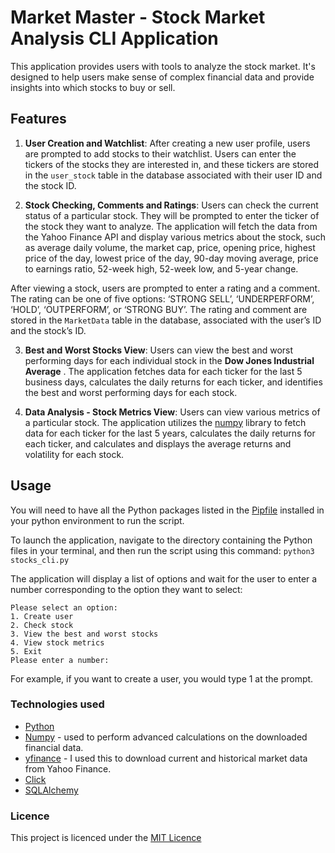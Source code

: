 # Market Master - Stock Market Analysis CLI Application

This application provides users with tools to analyze the stock market. It's designed to help users make sense of complex financial data and provide insights into which stocks to buy or sell.

## Features
1. **User Creation and Watchlist**: After creating a new user profile, users are prompted to add stocks to their watchlist. Users can enter the tickers of the stocks they are interested in, and these tickers are stored in the `user_stock` table in the database associated with their user ID and the stock ID.

2. **Stock Checking, Comments and Ratings**: Users can check the current status of a particular stock. They will be prompted to enter the ticker of the stock they want to analyze. The application will fetch the data from the Yahoo Finance API and display various metrics about the stock, such as average daily volume, the market cap, price, opening price, highest price of the day, lowest price of the day, 90-day moving average, price to earnings ratio, 52-week high, 52-week low, and 5-year change.

After viewing a stock, users are prompted to enter a rating and a comment. The rating can be one of five options: ‘STRONG SELL’, ‘UNDERPERFORM’, ‘HOLD’, ‘OUTPERFORM’, or ‘STRONG BUY’. The rating and comment are stored in the `MarketData` table in the database, associated with the user’s ID and the stock’s ID.

3. **Best and Worst Stocks View**: Users can view the best and worst performing days for each individual stock in the **Dow Jones Industrial Average** . The application fetches data for each ticker for the last 5 business days, calculates the daily returns for each ticker, and identifies the best and worst performing days for each stock.

4. **Data Analysis - Stock Metrics View**: Users can view various metrics of a particular stock. The application utilizes the [numpy](https://numpy.org/) library to fetch data for each ticker for the last 5 years, calculates the daily returns for each ticker, and calculates and displays the average returns and volatility for each stock.

## Usage
You will need to have all the Python packages listed in the [Pipfile](https://github.com/kev065/market-master/blob/main/Pipfile) installed in your python environment to run the script.

To launch the application, navigate to the directory containing the Python files in your terminal, and then run the script using this command:
    ```
    python3 stocks_cli.py 
    ```

The application will display a list of options and wait for the user to enter a number corresponding to the option they want to select:

```
Please select an option:
1. Create user
2. Check stock
3. View the best and worst stocks
4. View stock metrics
5. Exit
Please enter a number:
```

For example, if you want to create a user, you would type 1 at the prompt.

### Technologies used 
- [Python](https://www.python.org/)
- [Numpy](https://github.com/numpy/numpy/) - used to perform advanced calculations on the downloaded financial data.
- [yfinance](https://github.com/ranaroussi/yfinance/) - I used this to download current and historical market data from Yahoo Finance.
- [Click](https://github.com/pallets/click/)
- [SQLAlchemy](https://www.sqlalchemy.org/)

### Licence
This project is licenced under the [MIT Licence](https://github.com/kev065/market-master/blob/main/LICENSE/)